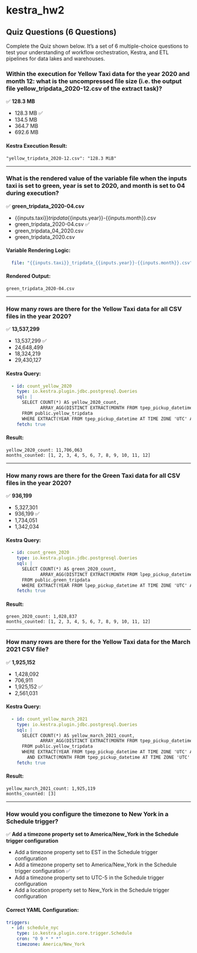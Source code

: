 # kestra_hw2
## Quiz Questions (6 Questions)

Complete the Quiz shown below. It’s a set of 6 multiple-choice questions to test your understanding of workflow orchestration, Kestra, and ETL pipelines for data lakes and warehouses.

### Within the execution for Yellow Taxi data for the year 2020 and month 12: what is the uncompressed file size (i.e. the output file yellow_tripdata_2020-12.csv of the extract task)?

✅ **128.3 MB**

- 128.3 MB  ✅
- 134.5 MB
- 364.7 MB
- 692.6 MB

#### **Kestra Execution Result:**
```
"yellow_tripdata_2020-12.csv": "128.3 MiB"
```

---

### What is the rendered value of the variable file when the inputs taxi is set to green, year is set to 2020, and month is set to 04 during execution?

✅ **green_tripdata_2020-04.csv**

- {{inputs.taxi}}_tripdata_{{inputs.year}}-{{inputs.month}}.csv
- green_tripdata_2020-04.csv  ✅
- green_tripdata_04_2020.csv
- green_tripdata_2020.csv

#### **Variable Rendering Logic:**
```yaml
  file: "{{inputs.taxi}}_tripdata_{{inputs.year}}-{{inputs.month}}.csv"
```
#### **Rendered Output:**
```
green_tripdata_2020-04.csv
```

---

### How many rows are there for the Yellow Taxi data for all CSV files in the year 2020?

✅ **13,537,299**

- 13,537,299  ✅
- 24,648,499
- 18,324,219
- 29,430,127

#### **Kestra Query:**
```yaml
  - id: count_yellow_2020
    type: io.kestra.plugin.jdbc.postgresql.Queries
    sql: |
      SELECT COUNT(*) AS yellow_2020_count,
             ARRAY_AGG(DISTINCT EXTRACT(MONTH FROM tpep_pickup_datetime AT TIME ZONE 'UTC' AT TIME ZONE 'America/New_York')) AS months_counted
      FROM public.yellow_tripdata
      WHERE EXTRACT(YEAR FROM tpep_pickup_datetime AT TIME ZONE 'UTC' AT TIME ZONE 'America/New_York') = 2020;
    fetch: true
```
#### **Result:**
```
yellow_2020_count: 11,706,063
months_counted: [1, 2, 3, 4, 5, 6, 7, 8, 9, 10, 11, 12]
```

---

### How many rows are there for the Green Taxi data for all CSV files in the year 2020?

✅ **936,199**

- 5,327,301
- 936,199  ✅
- 1,734,051
- 1,342,034

#### **Kestra Query:**
```yaml
  - id: count_green_2020
    type: io.kestra.plugin.jdbc.postgresql.Queries
    sql: |
      SELECT COUNT(*) AS green_2020_count,
             ARRAY_AGG(DISTINCT EXTRACT(MONTH FROM lpep_pickup_datetime AT TIME ZONE 'UTC' AT TIME ZONE 'America/New_York')) AS months_counted
      FROM public.green_tripdata
      WHERE EXTRACT(YEAR FROM lpep_pickup_datetime AT TIME ZONE 'UTC' AT TIME ZONE 'America/New_York') = 2020;
    fetch: true
```
#### **Result:**
```
green_2020_count: 1,028,837
months_counted: [1, 2, 3, 4, 5, 6, 7, 8, 9, 10, 11, 12]
```

---

### How many rows are there for the Yellow Taxi data for the March 2021 CSV file?

✅ **1,925,152**

- 1,428,092
- 706,911
- 1,925,152  ✅
- 2,561,031

#### **Kestra Query:**
```yaml
  - id: count_yellow_march_2021
    type: io.kestra.plugin.jdbc.postgresql.Queries
    sql: |
      SELECT COUNT(*) AS yellow_march_2021_count,
             ARRAY_AGG(DISTINCT EXTRACT(MONTH FROM tpep_pickup_datetime AT TIME ZONE 'UTC' AT TIME ZONE 'America/New_York')) AS months_counted
      FROM public.yellow_tripdata
      WHERE EXTRACT(YEAR FROM tpep_pickup_datetime AT TIME ZONE 'UTC' AT TIME ZONE 'America/New_York') = 2021
        AND EXTRACT(MONTH FROM tpep_pickup_datetime AT TIME ZONE 'UTC' AT TIME ZONE 'America/New_York') = 3;
    fetch: true
```
#### **Result:**
```
yellow_march_2021_count: 1,925,119
months_counted: [3]
```

---

### How would you configure the timezone to New York in a Schedule trigger?

✅ **Add a timezone property set to America/New_York in the Schedule trigger configuration**

- Add a timezone property set to EST in the Schedule trigger configuration
- Add a timezone property set to America/New_York in the Schedule trigger configuration  ✅
- Add a timezone property set to UTC-5 in the Schedule trigger configuration
- Add a location property set to New_York in the Schedule trigger configuration

#### **Correct YAML Configuration:**
```yaml
triggers:
  - id: schedule_nyc
    type: io.kestra.plugin.core.trigger.Schedule
    cron: "0 9 * * *"
    timezone: America/New_York
```

